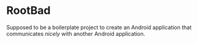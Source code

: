 # RootBad

Supposed to be a boilerplate project to create an Android application that communicates _nicely_ with another Android application.